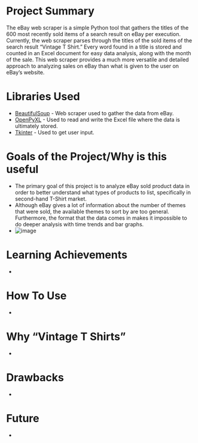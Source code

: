 # Project Summary
The eBay web scraper is a simple Python tool that gathers the titles of the 600 most recently sold items of a search result on eBay per execution. Currently, the web scraper parses through the titles of the sold items of the search result “Vintage T Shirt.” Every word found in a title is stored and counted in an Excel document for easy data analysis, along with the month of the sale. This web scraper provides a much more versatile and detailed approach to analyzing sales on eBay than what is given to the user on eBay’s website. 
# Libraries Used
- [BeautifulSoup](https://beautiful-soup-4.readthedocs.io/en/latest/) - Web scraper used to gather the data from eBay. 
- [OpenPyXL](https://openpyxl.readthedocs.io/en/stable/) - Used to read and write the Excel file where the data is ultimately stored.
- [Tkinter](https://docs.python.org/3/library/tkinter.html) - Used to get user input. 
# Goals of the Project/Why is this useful
- The primary goal of this project is to analyze eBay sold product data in order to better understand what types of products to list, specifically in second-hand T-Shirt market.
- Although eBay gives a lot of information about the number of themes that were sold, the available themes to sort by are too general. Furthermore, the format that the data comes in makes it impossible to do deeper analysis with time trends and bar graphs.  
- ![image](https://user-images.githubusercontent.com/35280181/183777489-39fbf879-aa34-4ac7-b077-1e51f9264d0b.png)
 

# Learning Achievements
- 
# How To Use
-
# Why “Vintage T Shirts”
-
# Drawbacks
-
# Future 
-
